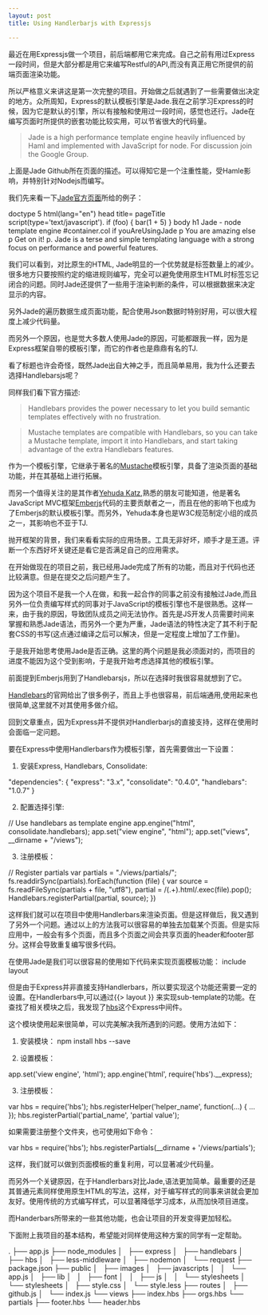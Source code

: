 ```yaml
---
layout: post
title: Using Handlerbarjs with Expressjs

---
```


最近在用Expressjs做一个项目，前后端都用它来完成。自己之前有用过Express一段时间，但是大部分都是用它来编写Restful的API,而没有真正用它所提供的前端页面渲染功能。

所以严格意义来讲这是第一次完整的项目。开始做之后就遇到了一些需要做出决定的地方。众所周知，Express的默认模板引擎是Jade.我在之前学习Express的时候，因为它是默认的引擎，所以有接触和使用过一段时间，感觉也还行。Jade在编写页面时所提供的嵌套功能比较实用，可以节省很大的代码量。

> Jade is a high performance template engine heavily influenced by Haml and implemented with JavaScript for node. For discussion join the Google Group.

上面是Jade Github所在页面的描述。可以得知它是一个注重性能，受Hamle影响，并特别针对Nodejs而编写。

我们先来看一下[Jade官方页面](http://jade-lang.com/)所给的例子： 

  doctype 5
  html(lang="en")
    head
      title= pageTitle
      script(type='text/javascript').
        if (foo) {
          bar(1 + 5)
        }
    body
      h1 Jade - node template engine
      #container.col
        if youAreUsingJade
          p You are amazing
        else
          p Get on it!
        p.
          Jade is a terse and simple
          templating language with a
          strong focus on performance
          and powerful features.

我们可以看到，对比原生的HTML, Jade明显的一个优势就是标签数量上的减少。很多地方只要按照约定的缩进规则编写，完全可以避免使用原生HTML时标签忘记闭合的问题。同时Jade还提供了一些用于渲染判断的条件，可以根据数据来决定显示的内容。

另外Jade的遍历数据生成页面功能，配合使用Json数据时特别好用，可以很大程度上减少代码量。

而另外一个原因，也是觉大多数人使用Jade的原因，可能都跟我一样，因为是Express框架自带的模板引擎，而它的作者也是鼎鼎有名的TJ. 

看了标题也许会奇怪，既然Jade出自大神之手，而且简单易用，我为什么还要去选择Handlebarsjs呢？

同样我们看下官方描述:

> Handlebars provides the power necessary to let you build semantic templates effectively with no frustration.

> Mustache templates are compatible with Handlebars, so you can take a Mustache template, import it into Handlebars, and start taking advantage of the extra Handlebars features.

作为一个模板引擎，它继承于著名的[Mustache](http://mustache.github.io/)模板引擎，具备了渲染页面的基础功能，并在其基础上进行拓展。

而另一个值得关注的是其作者[Yehuda Katz](https://github.com/wycats),熟悉的朋友可能知道，他是著名JavaScript MVC框架[Emberjs](http://emberjs.com)代码的主要贡献者之一，而且在他的影响下也成为了Emberjs的默认模板引擎。而另外，Yehuda本身也是W3C规范制定小组的成员之一，其影响也不亚于TJ.

抛开框架的背景，我们来看看实际的应用场景。工具无非好坏，顺手才是王道。评断一个东西好坏关键还是看它是否满足自己的应用需求。

在开始做现在的项目之前，我已经用Jade完成了所有的功能，而且对于代码也还比较满意。但是在提交之后问题产生了。

因为这个项目不是我一个人在做，和我一起合作的同事之前没有接触过Jade,而且另外一位负责编写样式的同事对于JavaScript的模板引擎也不是很熟悉。这样一来，由于我的原因，导致团队成员之间无法协作。首先是JS开发人员需要时间来掌握和熟悉Jade语法，而另外一个更为严重，Jade语法的特性决定了其不利于配套CSS的书写(这点通过编译之后可以解决，但是一定程度上增加了工作量)。

于是我开始思考使用Jade是否正确。这里的两个问题是我必须面对的，而项目的进度不能因为这个受到影响，于是我开始考虑选择其他的模板引擎。

前面提到Emberjs用到了Handlebarsjs，所以在选择时我很容易就想到了它。

[Handlebars](http://handlebarsjs.com/)的官网给出了很多例子，而且上手也很容易，前后端通用,使用起来也很简单,这里就不对其使用多做介绍。

回到文章重点，因为Express并不提供对Handlerbarjs的直接支持，这样在使用时会面临一定问题。

要在Express中使用Handlerbars作为模板引擎，首先需要做出一下设置：

1. 安装Express, Handlebars, Consolidate:

  "dependencies": {
    "express": "3.x",
    "consolidate": "0.4.0",
    "handlebars": "1.0.7"
  }

2. 配置选择引擎:

  // Use handlebars as template engine
  app.engine("html", consolidate.handlebars);
  app.set("view engine", "html");
  app.set("views", __dirname + "/views");

3. 注册模板：

  // Register partials
  var partials = "./views/partials/";
  fs.readdirSync(partials).forEach(function (file) {
    var source = fs.readFileSync(partials + file, "utf8"),
      partial = /(.+)\.html/.exec(file).pop();
      Handlebars.registerPartial(partial, source);
  })

这样我们就可以在项目中使用Handlerbars来渲染页面。但是这样做后，我又遇到了另外一个问题。通过以上的方法我可以很容易的单独去加载某个页面。但是实际应用中，一般会有多个页面，而且多个页面之间会共享页面的header和footer部分。这样会导致重复编写很多代码。

在使用Jade是我们可以很容易的使用如下代码来实现页面模板功能：
  include layout

但是由于Express并非直接支持Handlerbars，所以要实现这个功能还需要一定的设置。在Handlerbars中,可以通过{{> layout }} 来实现sub-template的功能。在查找了相关模块之后，我发现了[hbs](https://github.com/donpark/hbs)这个Express中间件。

这个模块使用起来很简单，可以完美解决我所遇到的问题。使用方法如下：

1. 安装模块：
  npm install hbs --save

2. 设置模板：

  app.set('view engine', 'html');
  app.engine('html', require('hbs').__express);

3. 注册模板：

  var hbs = require('hbs');
  hbs.registerHelper('helper_name', function(...) { ... });
  hbs.registerPartial('partial_name', 'partial value');

如果需要注册整个文件夹，也可使用如下命令：

  var hbs = require('hbs');
  hbs.registerPartials(__dirname + '/views/partials');

这样，我们就可以做到页面模板的重复利用，可以显著减少代码量。

而另外一个关键原因，在于Handlerbars对比Jade,语法更加简单。最重要的还是其普通元素同样使用原生HTML的写法，这样，对于编写样式的同事来讲就会更加友好。使用传统的方式编写样式，可以显著降低学习成本，从而加快项目进度。

而Handerbars所带来的一些其他功能，也会让项目的开发变得更加轻松。

下面附上我项目的基本结构，希望能对同样使用这种方案的同学有一定帮助。

  .
  ├── app.js
  ├── node_modules
  │   ├── express
  │   ├── handlebars
  │   ├── hbs
  │   ├── less-middleware
  │   ├── nodemon
  │   └── request
  ├── package.json
  ├── public
  │   ├── images
  │   ├── javascripts
  │   │   └── app.js
  │   ├── lib
  │   │   ├── font
  │   │   ├── js
  │   │   └── stylesheets
  │   └── stylesheets
  │       ├── style.css
  │       └── style.less
  ├── routes
  │   ├── github.js
  │   └── index.js
  └── views
      ├── index.hbs
      ├── orgs.hbs
      └── partials
        ├── footer.hbs
        └── header.hbs

